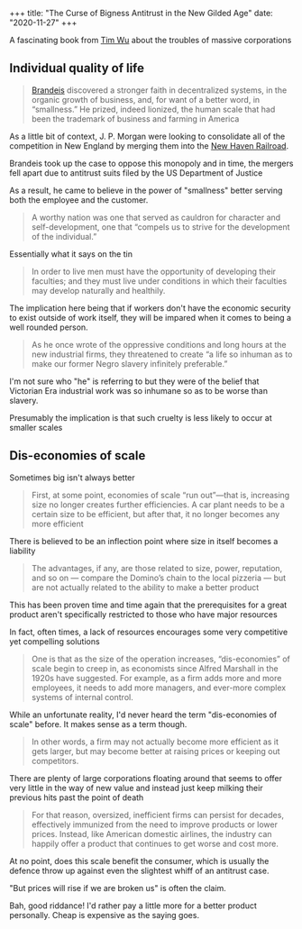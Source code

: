 +++
title: "The Curse of Bigness Antitrust in the New Gilded Age"
date: "2020-11-27"
+++

A fascinating book from [Tim Wu](https://en.wikipedia.org/wiki/Tim_Wu) about the troubles of massive corporations

## Individual quality of life

> [Brandeis](https://en.wikipedia.org/wiki/Louis_Brandeis) discovered a stronger faith in decentralized systems, in the organic growth of business, and, for want of a better word, in “smallness.” He prized, indeed lionized, the human scale that had been the trademark of business and farming in America

As a little bit of context, J. P. Morgan were looking to consolidate all of the competition in New England by merging them into the [New Haven Railroad](https://en.wikipedia.org/wiki/New_York,_New_Haven_and_Hartford_Railroad).

Brandeis took up the case to oppose this monopoly and in time, the mergers fell apart due to antitrust suits filed by the US Department of Justice

As a result, he came to believe in the power of "smallness" better serving both the employee and the customer.

> A worthy nation was one that served as cauldron for character and self-development, one that “compels us to strive for the development of the individual.”

Essentially what it says on the tin

> In order to live men must have the opportunity of developing their faculties; and they must live under conditions in which their faculties may develop naturally and healthily.

The implication here being that if workers don't have the economic security to exist outside of work itself, they will be impared when it comes to being a well rounded person.

> As he once wrote of the oppressive conditions and long hours at the new industrial firms, they threatened to create “a life so inhuman as to make our former Negro slavery infinitely preferable.”

I'm not sure who "he" is referring to but they were of the belief that Victorian Era industrial work was so inhumane so as to be worse than slavery.

Presumably the implication is that such cruelty is less likely to occur at smaller scales

## Dis-economies of scale

Sometimes big isn't always better

> First, at some point, economies of scale “run out”—that is, increasing size no longer creates further efficiencies. A car plant needs to be a certain size to be efficient, but after that, it no longer becomes any more efficient

There is believed to be an inflection point where size in itself becomes a liability

> The advantages, if any, are those related to size, power, reputation, and so on — compare the Domino’s chain to the local pizzeria — but are not actually related to the ability to make a better product

This has been proven time and time again that the prerequisites for a great product aren't specifically restricted to those who have major resources

In fact, often times, a lack of resources encourages some very competitive yet compelling solutions

> One is that as the size of the operation increases, “dis-economies” of scale begin to creep in, as economists since Alfred Marshall in the 1920s have suggested. For example, as a firm adds more and more employees, it needs to add more managers, and ever-more complex systems of internal control.

While an unfortunate reality, I'd never heard the term "dis-economies of scale" before. It makes sense as a term though.

> In other words, a firm may not actually become more efficient as it gets larger, but may become better at raising prices or keeping out competitors.

There are plenty of large corporations floating around that seems to offer very little in the way of new value and instead just keep milking their previous hits past the point of death

> For that reason, oversized, inefficient firms can persist for decades, effectively immunized from the need to improve products or lower prices. Instead, like American domestic airlines, the industry can happily offer a product that continues to get worse and cost more.

At no point, does this scale benefit the consumer, which is usually the defence throw up against even the slightest whiff of an antitrust case.

"But prices will rise if we are broken us" is often the claim.

Bah, good riddance! I'd rather pay a little more for a better product personally. Cheap is expensive as the saying goes.